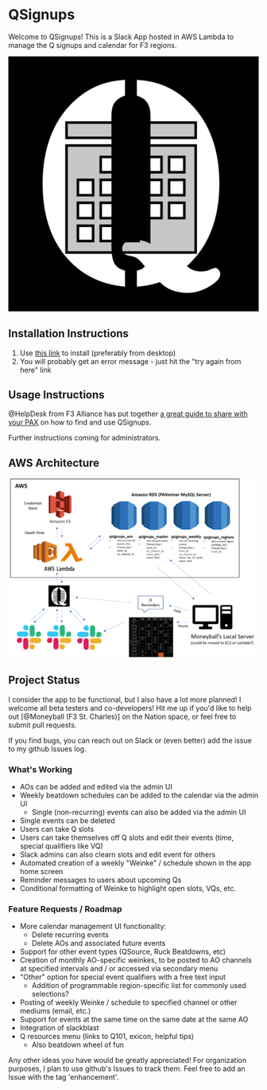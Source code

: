 # QSignups

Welcome to QSignups! This is a Slack App hosted in AWS Lambda to manage the Q signups and calendar for F3 regions.

![Alt text](/screens/qsignups-logo.png?raw=true "QSignups Logo")

## Installation Instructions

1. Use [this link](https://slack.com/oauth/v2/authorize?client_id=3135457248691.3137775183364&scope=app_mentions:read,channels:history,chat:write,commands,im:history,users:read&user_scope=) to install (preferably from desktop)
2. You will probably get an error message - just hit the "try again from here" link

## Usage Instructions

@HelpDesk from F3 Alliance has put together [a great guide to share with your PAX](https://docs.google.com/document/d/1TE63l7dOKy635kbbyRi9TbbeCSx2SISkmBwZIXoqLzk/edit) on how to find and use QSignups.

Further instructions coming for administrators.

## AWS Architecture

![Alt text](/screens/QSignups_Design_2022_06.PNG?raw=true "QSignups Design")

## Project Status

I consider the app to be functional, but I also have a lot more planned! I welcome all beta testers and co-developers! Hit me up if you'd like to help out [@Moneyball (F3 St. Charles)] on the Nation space, or feel free to submit pull requests.

If you find bugs, you can reach out on Slack or (even better) add the issue to my github Issues log.

### What's Working
* AOs can be added and edited via the admin UI
* Weekly beatdown schedules can be added to the calendar via the admin UI
  * Single (non-recurring) events can also be added via the admin UI
* Single events can be deleted
* Users can take Q slots
* Users can take themselves off Q slots and edit their events (time, special qualifiers like VQ)
* Slack admins can also clearn slots and edit event for others
* Automated creation of a weekly "Weinke" / schedule shown in the app home screen
* Reminder messages to users about upcoming Qs
* Conditional formatting of Weinke to highlight open slots, VQs, etc.

### Feature Requests / Roadmap
* More calendar management UI functionality:
  * Delete recurring events
  * Delete AOs and associated future events
* Support for other event types (QSource, Ruck Beatdowns, etc)
* Creation of monthly AO-specific weinkes, to be posted to AO channels at specified intervals and / or accessed via secondary menu
* "Other" option for special event qualifiers with a free text input
  * Addition of programmable region-specific list for commonly used selections?
* Posting of weekly Weinke / schedule to specified channel or other mediums (email, etc.)
* Support for events at the same time on the same date at the same AO
* Integration of slackblast
* Q resources menu (links to Q101, exicon, helpful tips)
  * Also beatdown wheel of fun 

Any other ideas you have would be greatly appreciated! For organization purposes, I plan to use github's Issues to track them. Feel free to add an Issue with the tag 'enhancement'.
